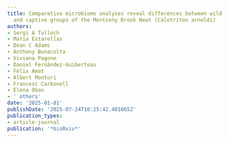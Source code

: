 ```yaml
---
title: Comparative microbiome analyses reveal differences between wild populations
  and captive groups of the Montseny Brook Newt (Calotriton arnoldi)
authors:
- Sergi A Tulloch
- Maria Estarellas
- Dean C Adams
- Anthony Bonacolta
- Viviana Pagone
- Daniel Fernández-Guiberteau
- Fèlix Amat
- Albert Montori
- Francesc Carbonell
- Elena Obon
- ' others'
date: '2025-01-01'
publishDate: '2025-07-24T16:25:42.401665Z'
publication_types:
- article-journal
publication: '*bioRxiv*'
---
```

